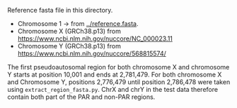 Reference fasta file in this directory.

- Chromosome 1 -> from [../reference.fasta](../reference.fasta).
- Chromosome X (GRCh38.p13) from https://www.ncbi.nlm.nih.gov/nuccore/NC_000023.11
- Chromosome Y (GRCh38.p13) from https://www.ncbi.nlm.nih.gov/nuccore/568815574/

The first pseudoautosomal region for both chromosome X and chromosome Y starts
at position 10,001 and ends at 2,781,479. For both chromosome X and Chromosome 
Y, positions 2,776,479 until position 2,786,478 were taken using 
`extract_region_fasta.py`. ChrX and chrY in the test data therefore contain both 
part of the PAR and non-PAR regions.


